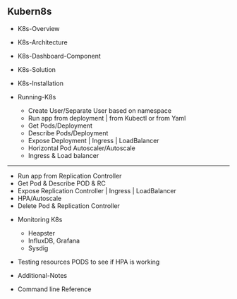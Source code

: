 
## Kubern8s


* K8s-Overview
* K8s-Architecture
* K8s-Dashboard-Component
* K8s-Solution
* K8s-Installation
* Running-K8s

  - Create User/Separate User based on namespace
  - Run app from deployment | from Kubectl or from Yaml
  - Get Pods/Deployment
  - Describe Pods/Deployment
  - Expose Deployment | Ingress | LoadBalancer
  - Horizontal Pod Autoscaler/Autoscale
  - Ingress & Load balancer
---
  - Run app from Replication Controller
  - Get Pod & Describe POD & RC
  - Expose Replication Controller | Ingress | LoadBalancer
  - HPA/Autoscale
  - Delete Pod & Replication Controller

* Monitoring K8s 
  - Heapster
  - InfluxDB, Grafana
  - Sysdig

* Testing resources PODS to see if HPA is working
* Additional-Notes
* Command line Reference

